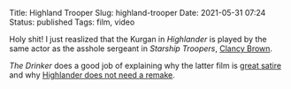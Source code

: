 Title: Highland Trooper
Slug: highland-trooper
Date: 2021-05-31 07:24
Status: published
Tags: film, video

Holy shit! I just reaslized that the Kurgan in _Highlander_ is played by the same actor
as the asshole sergeant in _Starship Troopers_, [Clancy Brown](https://en.wikipedia.org/wiki/Clancy_Brown).

_The Drinker_ does a good job of explaining why the latter film is [great satire](https://www.youtube.com/watch?v=S8nM5N4ptkw)
and why [Highlander does not need a remake](https://www.youtube.com/watch?v=fsDofmtMQzI).

